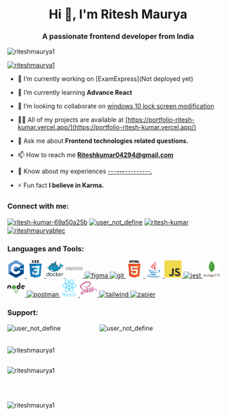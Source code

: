 <h1 align="center">Hi 👋, I'm Ritesh Maurya</h1>
<h3 align="center">A passionate frontend developer from India</h3>

<p align="left"> <img src="https://komarev.com/ghpvc/?username=riteshmaurya1&label=Profile%20views&color=0e75b6&style=flat" alt="riteshmaurya1" /> </p>

<p align="left"> <a href="https://github.com/ryo-ma/github-profile-trophy"><img src="https://github-profile-trophy.vercel.app/?username=riteshmaurya1" alt="riteshmaurya1" /></a> </p>

- 🔭 I’m currently working on [ExamExpress](Not deployed yet)

- 🌱 I’m currently learning **Advance React**

- 👯 I’m looking to collaborate on [windows 10 lock screen modification](---**---**---**---)

- 👨‍💻 All of my projects are available at [https://portfolio-ritesh-kumar.vercel.app/](https://portfolio-ritesh-kumar.vercel.app/)

- 💬 Ask me about **Frontend technologies related questions.**

- 📫 How to reach me **Riteshkumar04294@gmail.com**

- 📄 Know about my experiences [---**---**----*---*--.](---**---**----*---*--.)

- ⚡ Fun fact **I believe in Karma.**

<h3 align="left">Connect with me:</h3>
<p align="left">
<a href="https://linkedin.com/in/ritesh-kumar-69a50a25b" target="blank"><img align="center" src="https://raw.githubusercontent.com/rahuldkjain/github-profile-readme-generator/master/src/images/icons/Social/linked-in-alt.svg" alt="ritesh-kumar-69a50a25b" height="30" width="40" /></a>
<a href="https://instagram.com/user_not_define" target="blank"><img align="center" src="https://raw.githubusercontent.com/rahuldkjain/github-profile-readme-generator/master/src/images/icons/Social/instagram.svg" alt="user_not_define" height="30" width="40" /></a>
<a href="https://www.leetcode.com/ritesh-kumar" target="blank"><img align="center" src="https://raw.githubusercontent.com/rahuldkjain/github-profile-readme-generator/master/src/images/icons/Social/leet-code.svg" alt="ritesh-kumar" height="30" width="40" /></a>
<a href="https://auth.geeksforgeeks.org/user/riteshmauryabtec" target="blank"><img align="center" src="https://raw.githubusercontent.com/rahuldkjain/github-profile-readme-generator/master/src/images/icons/Social/geeks-for-geeks.svg" alt="riteshmauryabtec" height="30" width="40" /></a>
</p>

<h3 align="left">Languages and Tools:</h3>
<p align="left"> <a href="https://www.w3schools.com/cpp/" target="_blank" rel="noreferrer"> <img src="https://raw.githubusercontent.com/devicons/devicon/master/icons/cplusplus/cplusplus-original.svg" alt="cplusplus" width="40" height="40"/> </a> <a href="https://www.w3schools.com/css/" target="_blank" rel="noreferrer"> <img src="https://raw.githubusercontent.com/devicons/devicon/master/icons/css3/css3-original-wordmark.svg" alt="css3" width="40" height="40"/> </a> <a href="https://www.docker.com/" target="_blank" rel="noreferrer"> <img src="https://raw.githubusercontent.com/devicons/devicon/master/icons/docker/docker-original-wordmark.svg" alt="docker" width="40" height="40"/> </a> <a href="https://expressjs.com" target="_blank" rel="noreferrer"> <img src="https://raw.githubusercontent.com/devicons/devicon/master/icons/express/express-original-wordmark.svg" alt="express" width="40" height="40"/> </a> <a href="https://www.figma.com/" target="_blank" rel="noreferrer"> <img src="https://www.vectorlogo.zone/logos/figma/figma-icon.svg" alt="figma" width="40" height="40"/> </a> <a href="https://git-scm.com/" target="_blank" rel="noreferrer"> <img src="https://www.vectorlogo.zone/logos/git-scm/git-scm-icon.svg" alt="git" width="40" height="40"/> </a> <a href="https://www.w3.org/html/" target="_blank" rel="noreferrer"> <img src="https://raw.githubusercontent.com/devicons/devicon/master/icons/html5/html5-original-wordmark.svg" alt="html5" width="40" height="40"/> </a> <a href="https://www.java.com" target="_blank" rel="noreferrer"> <img src="https://raw.githubusercontent.com/devicons/devicon/master/icons/java/java-original.svg" alt="java" width="40" height="40"/> </a> <a href="https://developer.mozilla.org/en-US/docs/Web/JavaScript" target="_blank" rel="noreferrer"> <img src="https://raw.githubusercontent.com/devicons/devicon/master/icons/javascript/javascript-original.svg" alt="javascript" width="40" height="40"/> </a> <a href="https://jestjs.io" target="_blank" rel="noreferrer"> <img src="https://www.vectorlogo.zone/logos/jestjsio/jestjsio-icon.svg" alt="jest" width="40" height="40"/> </a> <a href="https://www.mongodb.com/" target="_blank" rel="noreferrer"> <img src="https://raw.githubusercontent.com/devicons/devicon/master/icons/mongodb/mongodb-original-wordmark.svg" alt="mongodb" width="40" height="40"/> </a> <a href="https://nodejs.org" target="_blank" rel="noreferrer"> <img src="https://raw.githubusercontent.com/devicons/devicon/master/icons/nodejs/nodejs-original-wordmark.svg" alt="nodejs" width="40" height="40"/> </a> <a href="https://postman.com" target="_blank" rel="noreferrer"> <img src="https://www.vectorlogo.zone/logos/getpostman/getpostman-icon.svg" alt="postman" width="40" height="40"/> </a> <a href="https://reactjs.org/" target="_blank" rel="noreferrer"> <img src="https://raw.githubusercontent.com/devicons/devicon/master/icons/react/react-original-wordmark.svg" alt="react" width="40" height="40"/> </a> <a href="https://sass-lang.com" target="_blank" rel="noreferrer"> <img src="https://raw.githubusercontent.com/devicons/devicon/master/icons/sass/sass-original.svg" alt="sass" width="40" height="40"/> </a> <a href="https://tailwindcss.com/" target="_blank" rel="noreferrer"> <img src="https://www.vectorlogo.zone/logos/tailwindcss/tailwindcss-icon.svg" alt="tailwind" width="40" height="40"/> </a> <a href="https://zapier.com" target="_blank" rel="noreferrer"> <img src="https://www.vectorlogo.zone/logos/zapier/zapier-icon.svg" alt="zapier" width="40" height="40"/> </a> </p>

<h3 align="left">Support:</h3>
<p><a href="https://www.buymeacoffee.com/user_not_define"> <img align="left" src="https://cdn.buymeacoffee.com/buttons/v2/default-yellow.png" height="50" width="210" alt="user_not_define" /></a><a href="https://ko-fi.com/user_not_define"> <img align="left" src="https://cdn.ko-fi.com/cdn/kofi3.png?v=3" height="50" width="210" alt="user_not_define" /></a></p><br><br>

<p><img align="left" src="https://github-readme-stats.vercel.app/api/top-langs?username=riteshmaurya1&show_icons=true&locale=en&layout=compact" alt="riteshmaurya1" /></p>
<br>
<br>

<p>&nbsp;<img align="left" src="https://github-readme-stats.vercel.app/api?username=riteshmaurya1&show_icons=true&locale=en" alt="riteshmaurya1" /></p>
<br>
<br>

<p><img align="left" src="https://github-readme-streak-stats.herokuapp.com/?user=riteshmaurya1&" alt="riteshmaurya1" /></p>
